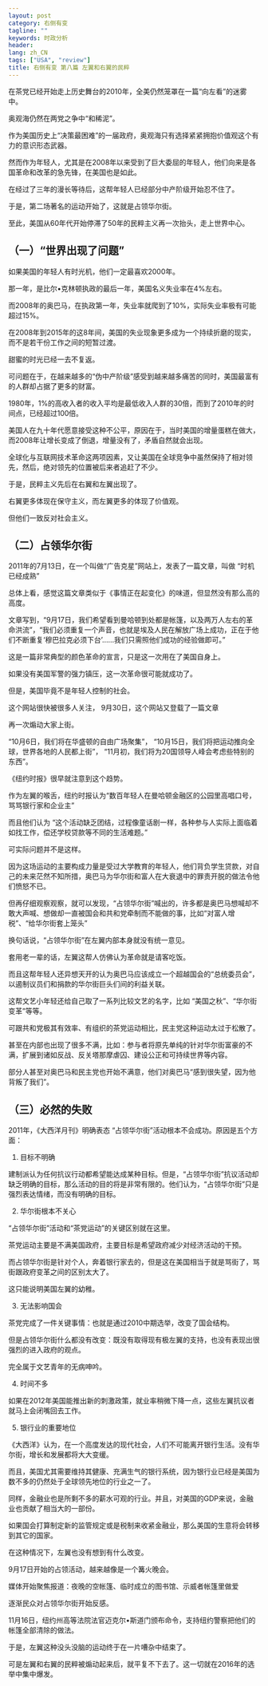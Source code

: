 ```yaml
---
layout: post
category: 右侧有变
tagline: ""
keywords: 时政分析
header:
lang: zh_CN 
tags: ["USA", "review"]
title: 右侧有变 第八篇 左翼和右翼的民粹
---
```


在茶党已经开始走上历史舞台的2010年，全美仍然笼罩在一篇“向左看”的迷雾中。

奥观海仍然在两党之争中“和稀泥”。

作为美国历史上“决策最困难”的一届政府，奥观海只有选择紧紧拥抱价值观这个有力的意识形态武器。

然而作为年轻人，尤其是在2008年以来受到了巨大委屈的年轻人，他们向来是各国革命和改革的急先锋，在美国也是如此。

在经过了三年的漫长等待后，这帮年轻人已经部分中产阶级开始忍不住了。

于是，第二场著名的运动开始了，这就是占领华尔街。

至此，美国从60年代开始停滞了50年的民粹主义再一次抬头，走上世界中心。

## （一）“世界出现了问题”

如果美国的年轻人有时光机，他们一定最喜欢2000年。

那一年，是比尔•克林顿执政的最后一年，美国名义失业率在4%左右。

而2008年的奥巴马，在执政第一年，失业率就爬到了10%，实际失业率极有可能超过15%。

在2008年到2015年的这8年间，美国的失业现象更多成为一个持续折磨的现实，而不是若干份工作之间的短暂过渡。

甜蜜的时光已经一去不复返。

可问题在于，在越来越多的“伪中产阶级”感受到越来越多痛苦的同时，美国最富有的人群却占据了更多的财富。

1980年，1%的高收入者的收入平均是最低收入人群的30倍，而到了2010年的时间点，已经超过100倍。

美国人在九十年代愿意接受这种不公平，原因在于，当时美国的增量蛋糕在做大，而2008年让增长变成了倒退，增量没有了，矛盾自然就会出现。

全球化与互联网技术革命这两项因素，又让美国在全球竞争中虽然保持了相对领先，然后，绝对领先的位置被后来者追赶了不少。

于是，民粹主义先后在右翼和左翼出现了。

右翼更多体现在保守主义，而左翼更多的体现了价值观。

但他们一致反对社会主义。

## （二）占领华尔街

2011年的7月13日，在一个叫做“广告克星”网站上，发表了一篇文章，叫做 “时机已经成熟”

总体上看，感觉这篇文章类似于《事情正在起变化》的味道，但显然没有那么高的高度。

文章写到，“9月17日，我们希望看到曼哈顿到处都是帐篷，以及两万人左右的革命洪流”，“我们必须重复一个声音，也就是埃及人民在解放广场上成功，正在于他们不断重复‘穆巴拉克必须下台’……我们只需照他们成功的经验做即可。”

这是一篇非常典型的颜色革命的宣言，只是这一次用在了美国自身上。

如果没有美国军警的强力镇压，这一次革命很可能就成功了。

但是，美国毕竟不是年轻人控制的社会。

这个网站很快被很多人关注， 9月30日，这个网站又登载了一篇文章

再一次煽动大家上街。

“10月6日，我们将在华盛顿的自由广场聚集”， “10月15日，我们将把运动推向全球，世界各地的人民都上街”， “11月初，我们将为20国领导人峰会考虑些特别的东西”。

《纽约时报》很早就注意到这个趋势。

作为左翼的喉舌，纽约时报认为“数百年轻人在曼哈顿金融区的公园里高唱口号，骂骂银行家和企业主”

而且他们认为 “这个活动缺乏团结，过程像童话剧一样，各种参与人实际上面临着如找工作，偿还学校贷款等不同的生活难题。” 

可实际问题并不是这样。

因为这场运动的主要构成力量是受过大学教育的年轻人，他们背负学生贷款，对自己的未来茫然不知所措，奥巴马为华尔街和富人在大衰退中的罪责开脱的做法令他们愤怒不已。

但再仔细观察观察，就可以发现，“占领华尔街”喊出的，许多都是奥巴马想喊却不敢大声喊、想做却一直被国会和共和党牵制而不能做的事，比如“对富人增税”、“给华尔街套上笼头”

换句话说，“占领华尔街”在左翼内部本身就没有统一意见。

套用老一辈的话，左翼这帮人仿佛认为革命就是请客吃饭。

而且这帮年轻人还异想天开的认为奥巴马应该成立一个超越国会的“总统委员会”，以遏制议员们和捐款的华尔街巨头们间的利益关联。 

这帮文艺小年轻还给自己取了一系列比较文艺的名字，比如 “美国之秋”、“华尔街变革”等等。

可跟共和党极其有效率、有组织的茶党运动相比，民主党这种运动太过于松散了。

甚至在内部也出现了很多不满，比如：参与者将原先单纯的针对华尔街富豪的不满，扩展到诸如反战、反关塔那摩虐囚、建设公正和可持续世界等内容。

部分人甚至对奥巴马和民主党也开始不满意，他们对奥巴马“感到很失望，因为他背叛了我们”。

## （三）必然的失败

2011年，《大西洋月刊》明确表态 “占领华尔街”活动根本不会成功。原因是五个方面：

1. 目标不明确

建制派认为任何抗议行动都希望能达成某种目标。但是，“占领华尔街”抗议活动却缺乏明确的目标，那么活动的目的将是非常有限的。他们认为，“占领华尔街”只是强烈表达情绪，而没有明确的目标。

2. 华尔街根本不关心

“占领华尔街”活动和“茶党运动”的关键区别就在这里。

茶党运动主要是不满美国政府，主要目标是希望政府减少对经济活动的干预。

而占领华尔街是针对个人，奔着银行家去的，但是这在美国相当于就是骂街了，骂街跟政府变革之间的区别太大了。

这只能说明美国左翼的幼稚。

3. 无法影响国会

茶党完成了一件关键事情：也就是通过2010中期选举，改变了国会结构。

但是占领华尔街什么都没有改变：既没有取得现有极左翼的支持，也没有表现出很强烈的进入政府的观点。

完全属于文艺青年的无病呻吟。

4. 时间不多

如果在2012年美国能推出新的刺激政策，就业率稍微下降一点，这些左翼抗议者就马上会闭嘴回去工作。

5. 银行业的重要地位

《大西洋》认为，在一个高度发达的现代社会，人们不可能离开银行生活。没有华尔街，增长和发展都将大大变缓。

而且，美国尤其需要维持其健康、充满生气的银行系统，因为银行业已经是美国为数不多的仍然处于全球领先地位的行业之一了。

同样，金融业也是所剩不多的薪水可观的行业。并且，对美国的GDP来说，金融业也贡献了相当大的一部份。

如果国会打算制定新的监管规定或是税制来收紧金融业，那么美国的生意将会转移到其它的国家。

在这种情况下，左翼也没有想到有什么改变。

9月17日开始的占领活动，越来越像是一个篝火晚会。

媒体开始聚焦报道：夜晚的空帐篷、临时成立的图书馆、示威者帐篷里做爱

逐渐民众对占领华尔街开始反感。

11月16日，纽约州高等法院法官迈克尔•斯道门颁布命令，支持纽约警察把他们的帐篷全部清除的做法。

于是，左翼这种没头没脑的运动终于在一片嘈杂中结束了。

可是左翼和右翼的民粹被煽动起来后，就平复不下去了。这一切就在2016年的选举中集中爆发。

